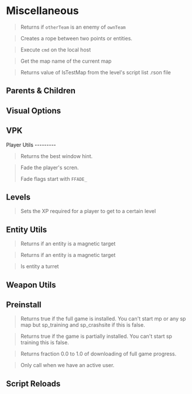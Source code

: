 # Miscellaneous

> Returns if `otherTeam` is an enemy of `ownTeam`

> Creates a rope between two points or entities.

> Execute `cmd` on the local host

> Get the map name of the current map

> Returns value of IsTestMap from the level\'s script list .rson file

## Parents & Children

## Visual Options

## VPK

Player Utils \-\-\-\-\-\-\-\--

> Returns the best window hint.

> Fade the player\'s scren.
>
> Fade flags start with `FFADE_`

## Levels

> Sets the XP required for a player to get to a certain level

## Entity Utils

> Returns if an entity is a magnetic target

> Returns if an entity is a magnetic target

> Is entity a turret

## Weapon Utils

## Preinstall

> Returns true if the full game is installed. You can\'t start mp or any
> sp map but sp_training and sp_crashsite if this is false.

> Returns true if the game is partially installed. You can\'t start sp
> training this is false.

> Returns fraction 0.0 to 1.0 of downloading of full game progress.

> Only call when we have an active user.

## Script Reloads
